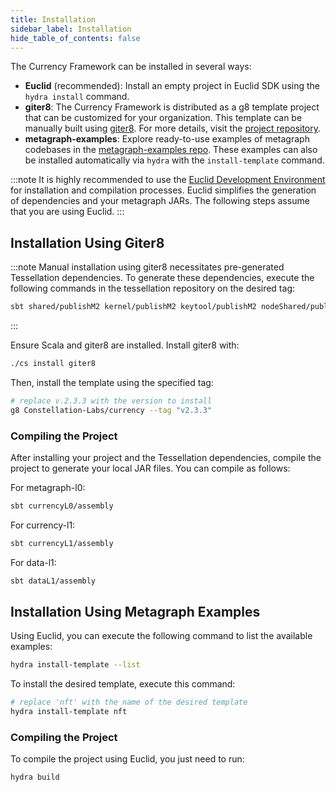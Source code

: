 ```yaml
---
title: Installation
sidebar_label: Installation
hide_table_of_contents: false
---
```


The Currency Framework can be installed in several ways:

- **Euclid** (recommended): Install an empty project in Euclid SDK using the `hydra install` command. 
-  **giter8**: The Currency Framework is distributed as a g8 template project that can be customized for your organization. This template can be manually built using [giter8](http://www.foundweekends.org/giter8/). For more details, visit the [project repository](https://github.com/Constellation-Labs/currency.g8).
-  **metagraph-examples**: Explore ready-to-use examples of metagraph codebases in the [metagraph-examples repo](https://github.com/Constellation-Labs/metagraph-examples). These examples can also be installed automatically via `hydra` with the `install-template` command.

:::note
It is highly recommended to use the [Euclid Development Environment](https://chat.openai.com/sdk/elements/dev-environment) for installation and compilation processes. Euclid simplifies the generation of dependencies and your metagraph JARs. The following steps assume that you are using Euclid.
:::

## Installation Using Giter8
:::note
Manual installation using giter8 necessitates pre-generated Tessellation dependencies. To generate these dependencies, execute the following commands in the tessellation repository on the desired tag:
```bash
sbt shared/publishM2 kernel/publishM2 keytool/publishM2 nodeShared/publishM2 dagL1/publishM2 currencyL0/publishM2 currencyL1/publishM2
```
:::

Ensure Scala and giter8 are installed. Install giter8 with:

```bash
./cs install giter8
```

Then, install the template using the specified tag:

```bash
# replace v.2.3.3 with the version to install
g8 Constellation-Labs/currency --tag "v2.3.3" 
```

### Compiling the Project

After installing your project and the Tessellation dependencies, compile the project to generate your local JAR files. You can compile as follows:

For metagraph-l0:

```bash
sbt currencyL0/assembly
```

For currency-l1:

```bash
sbt currencyL1/assembly
```
For data-l1:

```bash
sbt dataL1/assembly
```

## Installation Using Metagraph Examples

Using Euclid, you can execute the following command to list the available examples:
```bash
hydra install-template --list
```

To install the desired template, execute this command:

```bash
# replace 'nft' with the name of the desired template
hydra install-template nft
```

### Compiling the Project

To compile the project using Euclid, you just need to run:
```bash
hydra build
```